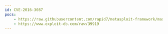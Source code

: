 ```yaml
---
id: CVE-2016-3087
pocs:
    - https://raw.githubusercontent.com/rapid7/metasploit-framework/master/modules/exploits/multi/http/struts_dmi_rest_exec.rb
    - https://www.exploit-db.com/raw/39919
---
```

